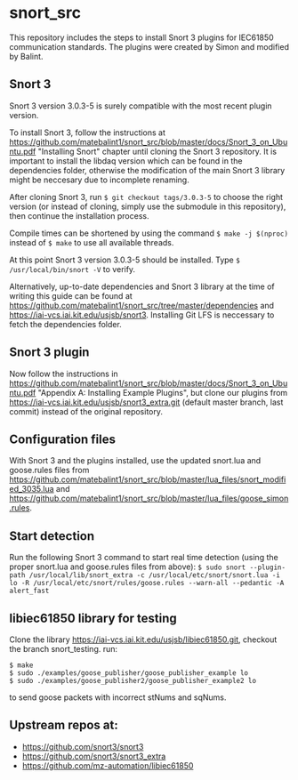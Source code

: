 # snort_src

This repository includes the steps to install Snort 3 plugins for IEC61850 communication standards. The plugins were created by Simon and modified by Balint.

Snort 3
-------------

Snort 3 version 3.0.3-5 is surely compatible with the most recent plugin version. 

To install Snort 3, follow the instructions at https://github.com/matebalint1/snort_src/blob/master/docs/Snort_3_on_Ubuntu.pdf "Installing Snort" chapter until cloning the Snort 3 repository. It is important to install the libdaq version which can be found in the dependencies folder, otherwise the modification of the main Snort 3 library might be neccesary due to incomplete renaming.

After cloning Snort 3, run `$ git checkout tags/3.0.3-5` to choose the right version (or instead of cloning, simply use the submodule in this repository), then continue the installation process.

Compile times can be shortened by using the command `$ make -j $(nproc)` instead of `$ make` to use all available threads.

At this point Snort 3 version 3.0.3-5 should be installed. Type `$ /usr/local/bin/snort -V` to verify.

Alternatively, up-to-date dependencies and Snort 3 library at the time of writing this guide can be found at https://github.com/matebalint1/snort_src/tree/master/dependencies and https://iai-vcs.iai.kit.edu/usjsb/snort3. Installing Git LFS is neccessary to fetch the dependencies folder.

Snort 3 plugin
-------------

Now follow the instructions in https://github.com/matebalint1/snort_src/blob/master/docs/Snort_3_on_Ubuntu.pdf "Appendix A: Installing Example Plugins", but clone our plugins from https://iai-vcs.iai.kit.edu/usjsb/snort3_extra.git (default master branch, last commit) instead of the original repository.

Configuration files
-------------

With Snort 3 and the plugins installed, use the updated snort.lua and goose.rules files from https://github.com/matebalint1/snort_src/blob/master/lua_files/snort_modified_3035.lua and https://github.com/matebalint1/snort_src/blob/master/lua_files/goose_simon.rules.

Start detection
-------------

Run the following Snort 3 command to start real time detection (using the proper snort.lua and goose.rules files from above):
`$ sudo snort --plugin-path /usr/local/lib/snort_extra -c /usr/local/etc/snort/snort.lua -i lo -R /usr/local/etc/snort/rules/goose.rules --warn-all --pedantic -A alert_fast`

libiec61850 library for testing
-------------

Clone the library https://iai-vcs.iai.kit.edu/usjsb/libiec61850.git, checkout the branch snort_testing.
run:
```
$ make
$ sudo ./examples/goose_publisher/goose_publisher_example lo
$ sudo ./examples/goose_publisher2/goose_publisher_example2 lo
```
to send goose packets with incorrect stNums and sqNums.


Upstream repos at:
-------------

* https://github.com/snort3/snort3
* https://github.com/snort3/snort3_extra
* https://github.com/mz-automation/libiec61850


